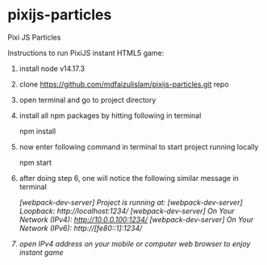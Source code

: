 # pixijs-particles

Pixi JS Particles

Instructions to run PixiJS instant HTML5 game:

1. install node v14.17.3
2. clone https://github.com/mdfaizulislam/pixijs-particles.git repo
3. open terminal and go to project directory
4. install all npm packages by hitting following in terminal

   npm install

5. now enter following command in terminal to start project running locally

   npm start

6. after doing step 6, one will notice the following similar message in terminal

   <i> [webpack-dev-server] Project is running at:
   <i> [webpack-dev-server] Loopback: http://localhost:1234/
   <i> [webpack-dev-server] On Your Network (IPv4): http://10.0.0.100:1234/
   <i> [webpack-dev-server] On Your Network (IPv6): http://[fe80::1]:1234/

7. open IPv4 address on your mobile or computer web browser to enjoy instant game
